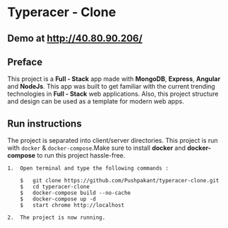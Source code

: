 # Typeracer - Clone

##  Demo at http://40.80.90.206/

##  Preface

This project is a **Full - Stack** app made with **MongoDB**, **Express**, **Angular** and **NodeJs**. This app was built to get familiar with the current trending technologies in **Full - Stack** web applications. Also, this project structure and design can be used as a template for modern web apps.

## Run instructions

The project is separated into client/server directories. This project is run with `docker` & `docker-compose`.Make sure to install **docker** and **docker-compose** to run this project hassle-free.

    1.  Open terminal and type the following commands :

        $   git clone https://github.com/Pushpakant/typeracer-clone.git
        $   cd typeracer-clone
        $   docker-compose build --no-cache
        $   docker-compose up -d
        $   start chrome http://localhost
        
    2.  The project is now running.
